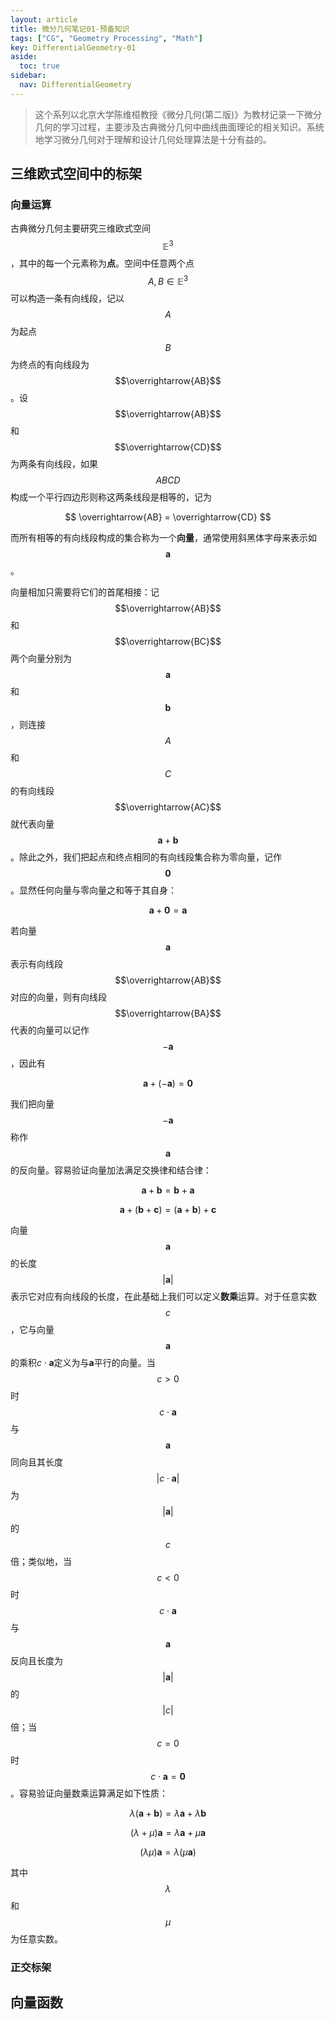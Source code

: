```yaml
---
layout: article
title: 微分几何笔记01-预备知识
tags: ["CG", "Geometry Processing", "Math"]
key: DifferentialGeometry-01
aside:
  toc: true
sidebar:
  nav: DifferentialGeometry
---
```


> 这个系列以北京大学陈维桓教授《微分几何(第二版)》为教材记录一下微分几何的学习过程，主要涉及古典微分几何中曲线曲面理论的相关知识。系统地学习微分几何对于理解和设计几何处理算法是十分有益的。
<!--more-->

## 三维欧式空间中的标架

### 向量运算

古典微分几何主要研究三维欧式空间$$\mathbb{E}^3$$，其中的每一个元素称为**点**。空间中任意两个点$$A, B \in \mathbb{E}^3$$可以构造一条有向线段，记以$$A$$为起点$$B$$为终点的有向线段为$$\overrightarrow{AB}$$。设$$\overrightarrow{AB}$$和$$\overrightarrow{CD}$$为两条有向线段，如果$$ABCD$$构成一个平行四边形则称这两条线段是相等的，记为

$$
\overrightarrow{AB} = \overrightarrow{CD}
$$

而所有相等的有向线段构成的集合称为一个**向量**，通常使用斜黑体字母来表示如$$\boldsymbol{a}$$。

向量相加只需要将它们的首尾相接：记$$\overrightarrow{AB}$$和$$\overrightarrow{BC}$$两个向量分别为$$\boldsymbol{a}$$和$$\boldsymbol{b}$$，则连接$$A$$和$$C$$的有向线段$$\overrightarrow{AC}$$就代表向量$$\boldsymbol{a}+\boldsymbol{b}$$。除此之外，我们把起点和终点相同的有向线段集合称为零向量，记作$$\boldsymbol{0}$$。显然任何向量与零向量之和等于其自身：

$$
\boldsymbol{a}+\boldsymbol{0} = \boldsymbol{a}
$$

若向量$$\boldsymbol{a}$$表示有向线段$$\overrightarrow{AB}$$对应的向量，则有向线段$$\overrightarrow{BA}$$代表的向量可以记作$$-\boldsymbol{a}$$，因此有

$$
\boldsymbol{a}+(-\boldsymbol{a}) = \boldsymbol{0}
$$

我们把向量$$-\boldsymbol{a}$$称作$$\boldsymbol{a}$$的反向量。容易验证向量加法满足交换律和结合律：

$$
\boldsymbol{a}+\boldsymbol{b} = \boldsymbol{b}+\boldsymbol{a}
$$

$$
\boldsymbol{a}+(\boldsymbol{b}+\boldsymbol{c}) = (\boldsymbol{a}+\boldsymbol{b})+\boldsymbol{c}
$$

向量$$\boldsymbol{a}$$的长度$$\vert \boldsymbol{a} \vert$$表示它对应有向线段的长度，在此基础上我们可以定义**数乘**运算。对于任意实数$$c$$，它与向量$$\boldsymbol{a}$$的乘积$c \cdot \boldsymbol{a}$定义为与$\boldsymbol{a}$平行的向量。当$$c \gt 0$$时$$c \cdot \boldsymbol{a}$$与$$\boldsymbol{a}$$同向且其长度$$\vert c \cdot \boldsymbol{a} \vert$$为$$\vert \boldsymbol{a} \vert$$的$$c$$倍；类似地，当$$c \lt 0$$时$$c \cdot \boldsymbol{a}$$与$$\boldsymbol{a}$$反向且长度为$$\vert \boldsymbol{a} \vert$$的$$\vert c \vert$$倍；当$$c = 0$$时$$c \cdot \boldsymbol{a} = \boldsymbol{0}$$。容易验证向量数乘运算满足如下性质：

$$
\lambda (\boldsymbol{a} + \boldsymbol{b}) = \lambda \boldsymbol{a} + \lambda \boldsymbol{b}
$$

$$
(\lambda + \mu) \boldsymbol{a} = \lambda \boldsymbol{a} + \mu \boldsymbol{a}
$$

$$
(\lambda \mu) \boldsymbol{a} = \lambda (\mu \boldsymbol{a})
$$

其中$$\lambda$$和$$\mu$$为任意实数。

### 正交标架

## 向量函数